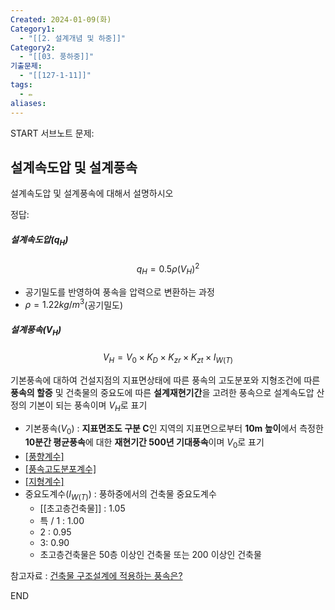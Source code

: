 ```yaml
---
Created: 2024-01-09(화)
Category1:
  - "[[2. 설계개념 및 하중]]"
Category2:
  - "[[03. 풍하중]]"
기출문제:
  - "[[127-1-11]]"
tags:
  - ✏️
aliases:
---
```

START
서브노트
문제: 
## 설계속도압 및 설계풍속

설계속도압 및 설계풍속에 대해서 설명하시오


정답: 


##### 설계속도압($q_H$)
$$q_H=0.5\rho (V_H)^2$$
- 공기밀도를 반영하여 풍속을 압력으로 변환하는 과정
- $\rho = 1.22kg/m^3$(공기밀도)

##### 설계풍속($V_H$)
$$
V_H=V_0 \times K_D \times K_{zr} \times K_{zt} \times I_{W(T)}
$$

기본풍속에 대하여 건설지점의 지표면상태에 따른 풍속의 고도분포와 지형조건에 따른 **풍속의 할증** 및 건축물의 중요도에 따른 **설계재현기간**을 고려한 풍속으로 설계속도압 산정의 기본이 되는 풍속이며 $V_H$로 표기
- 기본풍속($V_0$) : **지표면조도 구분 C**인 지역의 지표면으로부터 **10m 높이**에서 측정한 **10분간 평균풍속**에 대한 **재현기간 500년 기대풍속**이며 $V_0$로 표기
- [[풍향계수]]($K_D$)
- [[풍속고도분포계수]]($K_{zr}$)
- [[지형계수]]($K_{zt}$)
- 중요도계수($I_{W(T)}$) : 풍하중에서의 건축물 중요도계수
	- [[초고층건축물]] : 1.05
	- 특 / 1 : 1.00
	- 2 : 0.95
	- 3: 0.90
	- 초고층건축물은 50층 이상인 건축물 또는 200 이상인 건축물


참고자료 : [건축물 구조설계에 적용하는 풍속은?](https://bmtars.tistory.com/189)
<!--ID: 1687265196569-->
END
